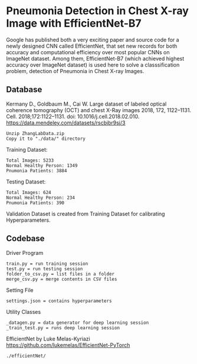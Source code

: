 # Pneumonia Detection in Chest X-ray Image with EfficientNet-B7
Google has published both a very exciting paper and source code for a newly designed CNN called EfficientNet, that set new records for both accuracy and computational efficiency over most popular CNNs on ImageNet dataset. Among them, EfficientNet-B7 (which achieved highest accuracy over ImageNet dataset) is used here to solve a classsification problem, detection of Pneumonia in Chest X-ray Images. <br />

## Database
Kermany D., Goldbaum M., Cai W. Large dataset of labeled optical coherence tomography (OCT) and chest X-Ray images 2018, 172, 1122–1131. Cell. 2018;172:1122–1131. doi: 10.1016/j.cell.2018.02.010.
https://data.mendeley.com/datasets/rscbjbr9sj/3 <br />
```
Unzip ZhangLabData.zip
Copy it to "./data/" directory
```
Training Dataset:
```
Total Images: 5233
Normal Healthy Person: 1349
Pnumonia Patients: 3884
```
Testing Dataset:
```
Total Images: 624
Normal Healthy Person: 234
Pnumonia Patients: 390
```
Validation Dataset is created from Training Dataset for calibrating Hyperparameters.

## Codebase
Driver Program
```
train.py = run training session
test.py = run testing session
folder_to_csv.py = list files in a folder
merge_csv.py = merge contents in CSV files
```
Setting File
```
settings.json = contains hyperparameters
```
Utility Classes
```
_datagen.py = data generator for deep learning session
_train_test.py = runs deep learning session
```
EfficientNet by Luke Melas-Kyriazi
https://github.com/lukemelas/EfficientNet-PyTorch
```
./efficientNet/
```
